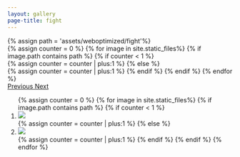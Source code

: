 ```yaml
---
layout: gallery
page-title: fight
---
```

<!-- Carousel with Thumbnails -->
<div id="background-carousel">
    <div id="myCarousel" class="carousel slide" data-ride="carousel" data-pause="null">
    {% assign path = 'assets/weboptimized/fight'%}
      	<!-- Wrapper for slides -->
      	<div class="carousel-inner">
      	{% assign counter = 0 %}
		{% for image in site.static_files%}
			{% if image.path contains path %}
				{% if counter < 1 %}
				<div class="item active" style="background-image:url({{image.path}})"></div>
				{% assign counter = counter | plus:1 %}
				{% else %}
				<div class="item" style="background-image:url({{image.path}})"></div>
				{% assign counter = counter | plus:1 %}
				{% endif %}
			{% endif %}
		{% endfor %}
      	</div>
		<!-- Controls -->
	    <a class="left carousel-control" href="#myCarousel" role="button" data-slide="prev">
	    	<span class="glyphicon glyphicon-chevron-left" aria-hidden="true"></span>
	    	<span class="sr-only">Previous</span>
	    </a>
	    <a class="right carousel-control" href="#myCarousel" role="button" data-slide="next">
	    	<span class="glyphicon glyphicon-chevron-right" aria-hidden="true"></span>
	    	<span class="sr-only">Next</span>
	    </a>
	    <!-- Indicators -->
	  	<ol class="carousel-indicators">
	  	{% assign counter = 0 %}
	  	{% for image in site.static_files%}
			{% if image.path contains path %}
			  	{% if counter < 1 %}
			    <li data-target="#myCarousel" data-slide-to="{{counter}}" class="active">
			    	<img src="{{image.path}}">
			    </li>
			  	{% assign counter = counter | plus:1 %}
			  	{% else %}
			    <li data-target="#myCarousel" data-slide-to="{{counter}}">
			    	<img src="{{image.path}}">
			    </li>
			  	{% assign counter = counter | plus:1 %}
			  	{% endif %}
		  	{% endif %}
	  	{% endfor %}
	  	</ol>
	</div>
</div>